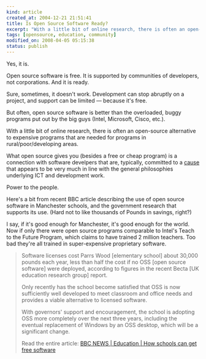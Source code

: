 ```yaml
--- 
kind: article
created_at: 2004-12-21 21:51:41
title: Is Open Source Software Ready?
excerpt: "With a little bit of online research, there is often an open-source alternative to expensive programs that are needed for programs in rural/poor/developing areas."
tags: [opensource, education, community]
modified_on: 2008-04-05 05:15:38
status: publish
---
```


Yes, it is. 

Open source software is free. It is supported by communities of developers, not corporations. And it is ready.

Sure, sometimes, it doesn't work. Development can stop abruptly on a project, and support can be limited &mdash; because it's free. 

But often, open source software is better than the overloaded, buggy programs put out by the big guys (Intel, Microsoft, Cisco, etc.).  

With a little bit of online research, there is often an open-source alternative to expensive programs that are needed for programs in rural/poor/developing areas.

What open source gives you (besides a free or cheap program) is a connection with software develpers that are, typically, committed to a <a href="http://en.wikipedia.org/wiki/Open_source">cause</a> that appears to be very much in line with the general philosophies underlying ICT and development work. 

Power to the people. 

Here's a bit from recent BBC article describing the use of open source software in Manchester schools, and the government research that supports its use. (Hard not to like thousands of Pounds in savings, right?)

I say, if it's good enough for Manchester, it's good enough for the world. Now if only there were open source programs comparable to Intel's Teach to the Future Program, which claims to have trained 2 million teachers. Too bad they're all trained in super-expensive proprietary software. 
<blockquote class="large">

Software licenses cost Parrs Wood [elementary school] about 30,000 pounds each year, less than half the cost if no OSS [open source software] were deployed, according to figures in the recent Becta [UK education research group] report.

Only recently has the school become satisfied that OSS is now sufficiently well developed to meet classroom and office needs and provides a viable alternative to licensed software.

With governors' support and encouragement, the school is adopting OSS more completely over the next three years, including the eventual replacement of Windows by an OSS desktop, which will be a significant change.

Read the entire article: 
<a title="BBC NEWS | Education | How schools can get free software" href="http://news.bbc.co.uk/1/hi/education/4642461.stm">BBC NEWS | Education | How schools can get free software</a>
</blockquote>